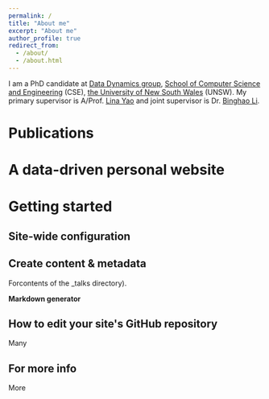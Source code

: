 ```yaml
---
permalink: /
title: "About me"
excerpt: "About me"
author_profile: true
redirect_from: 
  - /about/
  - /about.html
---
```

I am a PhD candidate at [Data Dynamics group](http://insdata.org/), [School of Computer Science and Engineering](https://www.unsw.edu.au/engineering/our-schools/computer-science-and-engineering) (CSE), [the University of New South Wales](https://www.unsw.edu.au/) (UNSW). 
My primary supervisor is A/Prof. [Lina Yao](https://www.linayao.com/) and joint supervisor is Dr. [Binghao Li](https://www.unsw.edu.au/staff/binghao-li).


Publications
======

A data-driven personal website
======


Getting started
======


Site-wide configuration
------


Create content & metadata
------
Forcontents of the _talks directory).

**Markdown generator**



How to edit your site's GitHub repository
------
Many

For more info
------
More
